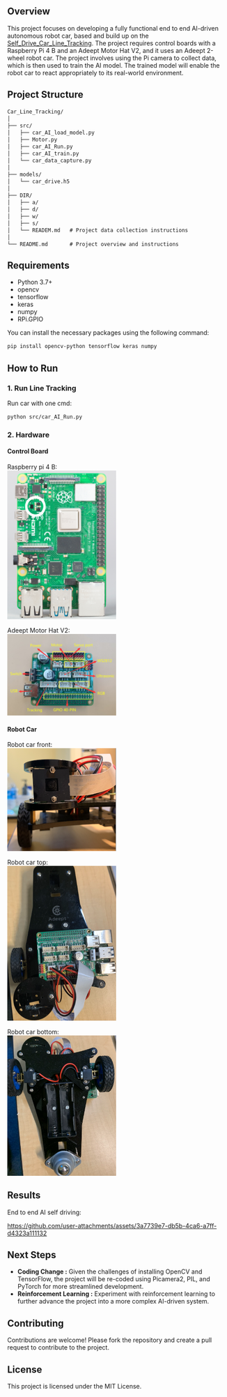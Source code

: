 ## Overview

This project focuses on developing a fully functional end to end AI-driven autonomous robot car, based and build up on the [Self_Drive_Car_Line_Tracking](https://github.com/zhoumiaosen/Self_Drive_Car_Line_Tracking). The project requires control boards with a Raspberry Pi 4 B and an Adeept Motor Hat V2, and it uses an Adeept 2-wheel robot car. The project involves using the Pi camera to collect data, which is then used to train the AI model. The trained model will enable the robot car to react appropriately to its real-world environment.

## Project Structure
```plaintext
Car_Line_Tracking/
│
├── src/
│   ├── car_AI_load_model.py              
│   ├── Motor.py    
│   ├── car_AI_Run.py  
│   ├── car_AI_train.py
│   └── car_data_capture.py  
│                         
├── models/
│   └── car_drive.h5
│ 
├── DIR/
│   ├── a/
│   ├── d/
│   ├── w/
│   ├── s/
│   └── READEM.md	# Project data collection instructions
│ 
└── README.md		# Project overview and instructions
```

## Requirements

- Python 3.7+
- opencv
- tensorflow
- keras
- numpy
- RPi.GPIO

You can install the necessary packages using the following command:

```bash
pip install opencv-python tensorflow keras numpy
```

## How to Run

### 1. Run Line Tracking 

Run car with one cmd:

```bash
python src/car_AI_Run.py
```
### 2. Hardware	
#### Control Board
Raspberry pi 4 B:<br>
<img src="assets/Raspberry_pi_4.png" alt="Diagram" width="250">

Adeept Motor Hat V2:<br>
<img src="assets/Adeept Motor Hat V2.png" alt="Diagram" width="250">

#### Robot Car
Robot car front:<br>
<img src="assets/car_front.png" alt="Diagram" width="250">

Robot car top:<br>
<img src="assets/car_top.png" alt="Diagram" width="250">

Robot car bottom:<br>
<img src="assets/car_bottom.png" alt="Diagram" width="250">

## Results
End to end AI self driving:

https://github.com/user-attachments/assets/3a7739e7-db5b-4ca6-a7ff-d4323a111132

## Next Steps
- **Coding Change :**
Given the challenges of installing OpenCV and TensorFlow, the project will be re-coded using Picamera2, PIL, and PyTorch for more streamlined development.
- **Reinforcement Learning :**
Experiment with reinforcement learning to further advance the project into a more complex AI-driven system.

## Contributing
Contributions are welcome! Please fork the repository and create a pull request to contribute to the project.

## License
This project is licensed under the MIT License.
